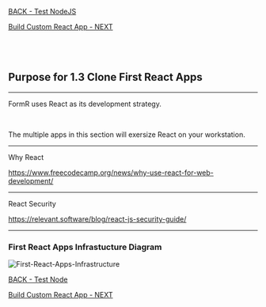 
<!-- ------------------------------------------------------------------------- -->

<div class="page-back">

[BACK - Test NodeJS](/Setup/purposes/pfr0102_Test-Node.md)
</div><div class="page-next">

[Build Custom React App - NEXT](/Setup/purposes/pfr0104_Build-Custom-React-App.md)
</div><div style="margin-top:35px">&nbsp;</div>
 
<!-- ------------------------------------------------------------------------- -->

## Purpose for 1.3 Clone First React Apps

----

FormR uses React as its development strategy.

<br/>

The multiple apps in this section will exersize React on your workstation.

----
Why React

https://www.freecodecamp.org/news/why-use-react-for-web-development/

----
React Security

https://relevant.software/blog/react-js-security-guide/

----

### First React Apps Infrastucture Diagram

![First-React-Apps-Infrastructure](/images/fr0102-51_Simple-React-Apps-Infrastructure.png "First-React-Apps-Infrastructure")


<!-- ------------------------------------------------------------------------- -->

<div class="page-back">

[BACK - Test Node](/Setup/purposes/pfr0102_Test-Node.md)
</div><div class="page-next">

[Build Custom React App - NEXT](/Setup/purposes/pfr0104_Build-Custom-React-App.md)
</div>
<!-- ------------------------------------------------------------------------- -->
